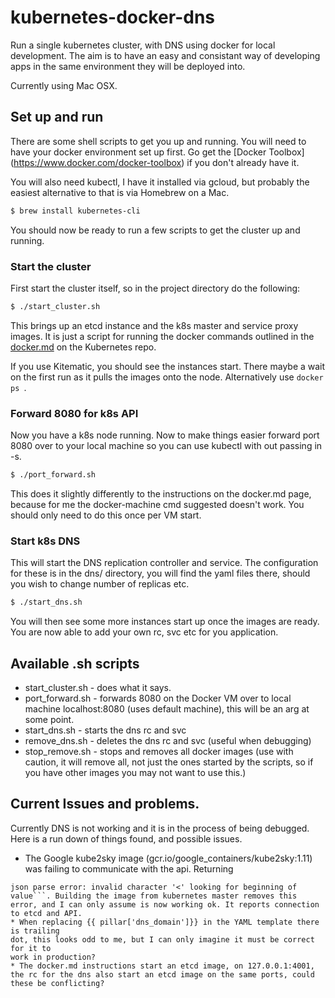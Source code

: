 # kubernetes-docker-dns
Run a single kubernetes cluster, with DNS using docker for local development. 
The aim is to have an easy and consistant way of developing apps in the 
same environment they will be deployed into.

Currently using Mac OSX.

## Set up and run

There are some shell scripts to get you up and running. You will need to have your docker
environment set up first. Go get the [Docker Toolbox] (https://www.docker.com/docker-toolbox)
if you don't already have it.

You will also need kubectl, I have it installed via gcloud, but probably the easiest alternative
to that is via Homebrew on a Mac. 

```bash
$ brew install kubernetes-cli
```

You should now be ready to run a few scripts to get the cluster up and running.

### Start the cluster

First start the cluster itself, so in the project directory do the following:

```bash
$ ./start_cluster.sh
```

This brings up an etcd instance and the k8s master and service proxy images. It is just a script for
running the docker commands outlined in the [docker.md](https://github.com/kubernetes/kubernetes/blob/master/docs/getting-started-guides/docker.md) on the Kubernetes repo.

If you use Kitematic, you should see the instances start. There maybe a wait on the first
run as it pulls the images onto the node. Alternatively use ```docker ps ```.

### Forward 8080 for k8s API

Now you have a k8s node running. Now to make things easier forward port 8080 over to your
local machine so you can use kubectl with out passing in -s.

```bash
$ ./port_forward.sh
```

This does it slightly differently to the instructions on the docker.md page, because for me
the docker-machine cmd suggested doesn't work. You should only need to do this once per VM start.


### Start k8s DNS

This will start the DNS replication controller and service. The configuration for these is in the dns/ directory, you
will find the yaml files there, should you wish to change number of replicas etc.

```bash
$ ./start_dns.sh
```

You will then see some more instances start up once the images are ready. You are now able to add your own rc, svc etc
for you application.

## Available .sh scripts

* start_cluster.sh - does what it says.
* port_forward.sh - forwards 8080 on the Docker VM over to local machine localhost:8080 (uses default machine),
this will be an arg at some point.
* start_dns.sh - starts the dns rc and svc
* remove_dns.sh - deletes the dns rc and svc (useful when debugging)
* stop_remove.sh - stops and removes all docker images (use with caution, it will remove all, not just the ones
started by the scripts, so if you have other images you may not want to use this.)


## Current Issues and problems.

Currently DNS is not working and it is in the process of being debugged. Here is a run down of things found, and possible issues.

* The Google kube2sky image (gcr.io/google_containers/kube2sky:1.11) was failing
to communicate with the api. Returning 
```Failed to list *api.Endpoints: couldn't get version/kind; 
json parse error: invalid character '<' looking for beginning of value```. Building the image from kubernetes master removes this error, and I can only assume is now working ok. It reports connection to etcd and API.
* When replacing {{ pillar['dns_domain']}} in the YAML template there is trailing
dot, this looks odd to me, but I can only imagine it must be correct for it to
work in production?
* The docker.md instructions start an etcd image, on 127.0.0.1:4001, the rc for the dns also start an etcd image on the same ports, could these be conflicting?




